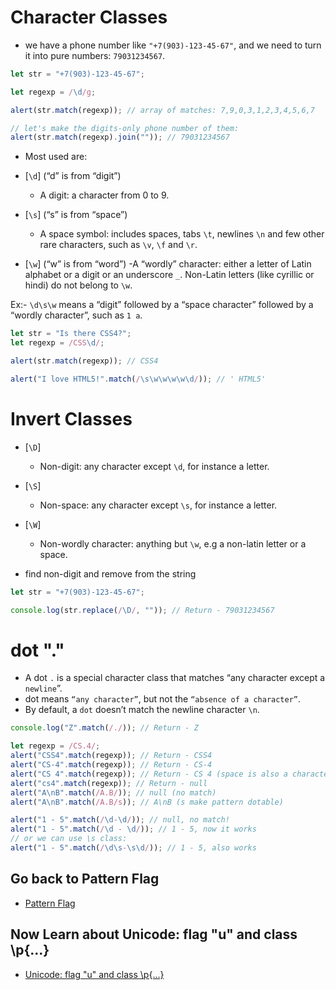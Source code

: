 # Character Classes

- we have a phone number like `"+7(903)-123-45-67"`, and we need to turn it into pure numbers: `79031234567`.

```js
let str = "+7(903)-123-45-67";

let regexp = /\d/g;

alert(str.match(regexp)); // array of matches: 7,9,0,3,1,2,3,4,5,6,7

// let's make the digits-only phone number of them:
alert(str.match(regexp).join("")); // 79031234567
```

- Most used are:

- [`\d`] (“d” is from “digit”)
  - A digit: a character from 0 to 9.
- [`\s`] (“s” is from “space”)
  - A space symbol: includes spaces, tabs `\t`, newlines `\n` and few other rare characters, such as `\v`, `\f` and `\r`.
- [`\w`] (“w” is from “word”)
  -A “wordly” character: either a letter of Latin alphabet or a digit or an underscore `_`. Non-Latin letters (like cyrillic or hindi) do not belong to `\w`.

Ex:- `\d\s\w` means a “digit” followed by a “space character” followed by a “wordly character”, such as `1 a`.

```js
let str = "Is there CSS4?";
let regexp = /CSS\d/;

alert(str.match(regexp)); // CSS4

alert("I love HTML5!".match(/\s\w\w\w\w\d/)); // ' HTML5'
```

# Invert Classes

- [`\D`]
  - Non-digit: any character except `\d`, for instance a letter.
- [`\S`]
  - Non-space: any character except `\s`, for instance a letter.
- [`\W`]

  - Non-wordly character: anything but `\w`, e.g a non-latin letter or a space.

- find non-digit and remove from the string

```js
let str = "+7(903)-123-45-67";

console.log(str.replace(/\D/, "")); // Return - 79031234567
```

# dot "."

- A dot `.` is a special character class that matches “any character except a `newline`”.
- dot means `“any character”`, but not the `“absence of a character”`.
- By default, a `dot` doesn’t match the newline character `\n`.

```js
console.log("Z".match(/./)); // Return - Z

let regexp = /CS.4/;
alert("CSS4".match(regexp)); // Return - CSS4
alert("CS-4".match(regexp)); // Return - CS-4
alert("CS 4".match(regexp)); // Return - CS 4 (space is also a character)
alert("cs4".match(regexp)); // Return - null
alert("A\nB".match(/A.B/)); // null (no match)
alert("A\nB".match(/A.B/s)); // A\nB (s make pattern dotable)

alert("1 - 5".match(/\d-\d/)); // null, no match!
alert("1 - 5".match(/\d - \d/)); // 1 - 5, now it works
// or we can use \s class:
alert("1 - 5".match(/\d\s-\s\d/)); // 1 - 5, also works
```


## Go back to Pattern Flag

- [Pattern Flag](./01%20pattern_flag.md)

## Now Learn about Unicode: flag "u" and class \p{...}

- [Unicode: flag "u" and class \p{...}](./03%20Unicodeu_classp.md)